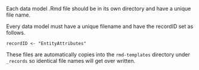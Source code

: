 Each data model .Rmd file should be in its own directory and have a unique file name.

Every data model must have a unique filename and have the recordID set as follows.

    recordID <- "EntityAttributes"

These files are automatically copies into the `rmd-templates` directory under `_records` so identical file names will get over written.
